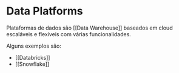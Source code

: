 # Data Platforms

Plataformas de dados são [[Data Warehouse]] baseados em cloud escaláveis e flexíveis com várias funcionalidades.

Alguns exemplos são:

- [[Databricks]]
- [[Snowflake]]
